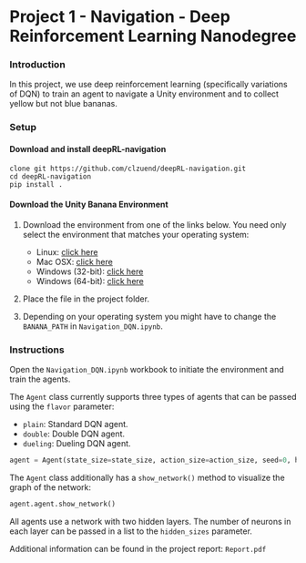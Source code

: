 # Project 1 - Navigation - Deep Reinforcement Learning Nanodegree

### Introduction

In this project, we use deep reinforcement learning (specifically variations of DQN) to train an agent to navigate a Unity environment and to collect yellow but not blue bananas.

### Setup

#### Download and install deepRL-navigation
```
clone git https://github.com/clzuend/deepRL-navigation.git
cd deepRL-navigation
pip install .
```

#### Download the Unity Banana Environment
1. Download the environment from one of the links below.  You need only select the environment that matches your operating system:
    - Linux: [click here](https://s3-us-west-1.amazonaws.com/udacity-drlnd/P1/Banana/Banana_Linux.zip)
    - Mac OSX: [click here](https://s3-us-west-1.amazonaws.com/udacity-drlnd/P1/Banana/Banana.app.zip)
    - Windows (32-bit): [click here](https://s3-us-west-1.amazonaws.com/udacity-drlnd/P1/Banana/Banana_Windows_x86.zip)
    - Windows (64-bit): [click here](https://s3-us-west-1.amazonaws.com/udacity-drlnd/P1/Banana/Banana_Windows_x86_64.zip)
    
2. Place the file in the project folder. 

3. Depending on your operating system you might have to change the ``BANANA_PATH`` in  `Navigation_DQN.ipynb`. 

### Instructions

Open the `Navigation_DQN.ipynb` workbook to initiate the environment and train the agents.

The ``Agent`` class currently supports three types of agents that can be passed using the ``flavor`` parameter:
- ``plain``: Standard DQN agent.
- ``double``: Double DQN agent.
- ``dueling``: Dueling DQN agent.

```python
agent = Agent(state_size=state_size, action_size=action_size, seed=0, hidden_sizes = [64, 64], flavor='plain')
```

The ``Agent`` class additionally has a ``show_network()`` method to visualize the graph of the network:
```python
agent.agent.show_network()
```

All agents use a network with two hidden layers. The number of neurons in each layer can be passed in a list to the ``hidden_sizes`` parameter. 

Additional information can be found in the project report: `Report.pdf`
